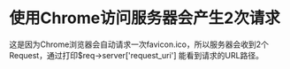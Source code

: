 # 使用Chrome访问服务器会产生2次请求

这是因为Chrome浏览器会自动请求一次favicon.ico，所以服务器会收到2个Request，通过打印$req->server['request_uri'] 能看到请求的URL路径。

